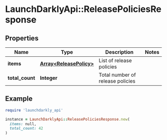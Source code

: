 # LaunchDarklyApi::ReleasePoliciesResponse

## Properties

| Name | Type | Description | Notes |
| ---- | ---- | ----------- | ----- |
| **items** | [**Array&lt;ReleasePolicy&gt;**](ReleasePolicy.md) | List of release policies |  |
| **total_count** | **Integer** | Total number of release policies |  |

## Example

```ruby
require 'launchdarkly_api'

instance = LaunchDarklyApi::ReleasePoliciesResponse.new(
  items: null,
  total_count: 42
)
```

